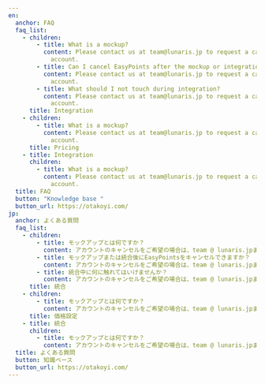 ```yaml
---
en:
  anchor: FAQ
  faq_list:
    - children:
        - title: What is a mockup?
          content: Please contact us at team@lunaris.jp to request a cancellation for your
            account.
        - title: Can I cancel EasyPoints after the mockup or integration?
          content: Please contact us at team@lunaris.jp to request a cancellation for your
            account.
        - title: What should I not touch during integration?
          content: Please contact us at team@lunaris.jp to request a cancellation for your
            account.
      title: Integration
    - children:
        - title: What is a mockup?
          content: Please contact us at team@lunaris.jp to request a cancellation for your
            account.
      title: Pricing
    - title: Integration
      children:
        - title: What is a mockup?
          content: Please contact us at team@lunaris.jp to request a cancellation for your
            account.
  title: FAQ
  button: "Knowledge base "
  button_url: https://otakoyi.com/
jp:
  anchor: よくある質問
  faq_list:
    - children:
        - title: モックアップとは何ですか？
          content: アカウントのキャンセルをご希望の場合は、team @ lunaris.jpまでご連絡ください。
        - title: モックアップまたは統合後にEasyPointsをキャンセルできますか？
          content: アカウントのキャンセルをご希望の場合は、team @ lunaris.jpまでご連絡ください。
        - title: 統合中に何に触れてはいけませんか？
          content: アカウントのキャンセルをご希望の場合は、team @ lunaris.jpまでご連絡ください。
      title: 統合
    - children:
        - title: モックアップとは何ですか？
          content: アカウントのキャンセルをご希望の場合は、team @ lunaris.jpまでご連絡ください。
      title: 価格設定
    - title: 統合
      children:
        - title: モックアップとは何ですか？
          content: アカウントのキャンセルをご希望の場合は、team @ lunaris.jpまでご連絡ください。
  title: よくある質問
  button: 知識ベース
  button_url: https://otakoyi.com/
---
```

